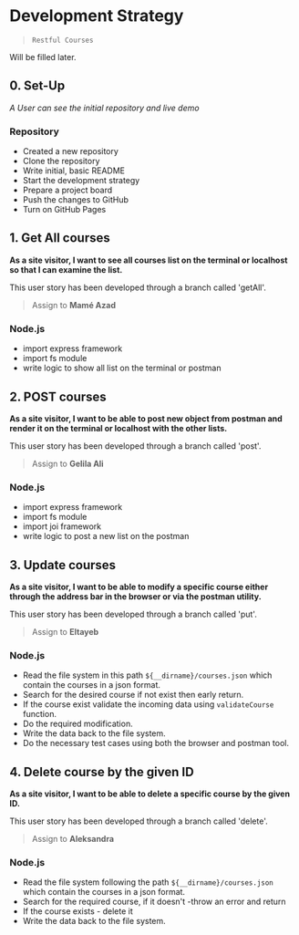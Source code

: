 # Development Strategy

> `Restful Courses`

Will be filled later.

## 0. Set-Up

_A User can see the initial repository and live demo_

### Repository

- Created a new repository
- Clone the repository
- Write initial, basic README
- Start the development strategy
- Prepare a project board
- Push the changes to GitHub
- Turn on GitHub Pages

## 1. Get All courses

**As a site visitor, I want to see all courses list on the terminal or localhost so that I can examine the list.**

This user story has been developed through a branch called 'getAll'.

> Assign to **Mamé Azad**

### Node.js

- import express framework
- import fs module
- write logic to show all list on the terminal or postman

## 2. POST courses

**As a site visitor, I want to be able to post new object from postman and render it on the terminal or localhost with the other lists.**

This user story has been developed through a branch called 'post'.

> Assign to **Gelila Ali**

### Node.js

- import express framework
- import fs module
- import joi framework
- write logic to post a new list on the postman

## 3. Update courses

**As a site visitor, I want to be able to modify a specific course either through the address bar in the browser or via the postman utility.**

This user story has been developed through a branch called 'put'.

> Assign to **Eltayeb**

### Node.js

- Read the file system in this path `${__dirname}/courses.json` which contain the courses in a json format.
- Search for the desired course if not exist then early return.
- If the course exist validate the incoming data using `validateCourse` function.
- Do the required modification.
- Write the data back to the file system.
- Do the necessary test cases using both the browser and postman tool.

## 4. Delete course by the given ID

**As a site visitor, I want to be able to delete a specific course by the given ID.**

This user story has been developed through a branch called 'delete'.

> Assign to **Aleksandra**

### Node.js

- Read the file system following the path `${__dirname}/courses.json` which contain the courses in a json format.
- Search for the required course, if it doesn't -throw an error and return
- If the course exists - delete it
- Write the data back to the file system.

